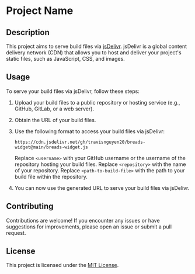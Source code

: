 # Project Name

## Description

This project aims to serve build files via [jsDelivr](https://www.jsdelivr.com/). jsDelivr is a global content delivery network (CDN) that allows you to host and deliver your project's static files, such as JavaScript, CSS, and images.

## Usage

To serve your build files via jsDelivr, follow these steps:

1. Upload your build files to a public repository or hosting service (e.g., GitHub, GitLab, or a web server).
2. Obtain the URL of your build files.
3. Use the following format to access your build files via jsDelivr:

    ```
    https://cdn.jsdelivr.net/gh/travisnguyen20/breads-widget@main/breads-widget.js
    ```

    Replace `<username>` with your GitHub username or the username of the repository hosting your build files. Replace `<repository>` with the name of your repository. Replace `<path-to-build-file>` with the path to your build file within the repository.

4. You can now use the generated URL to serve your build files via jsDelivr.

## Contributing

Contributions are welcome! If you encounter any issues or have suggestions for improvements, please open an issue or submit a pull request.

## License

This project is licensed under the [MIT License](LICENSE).